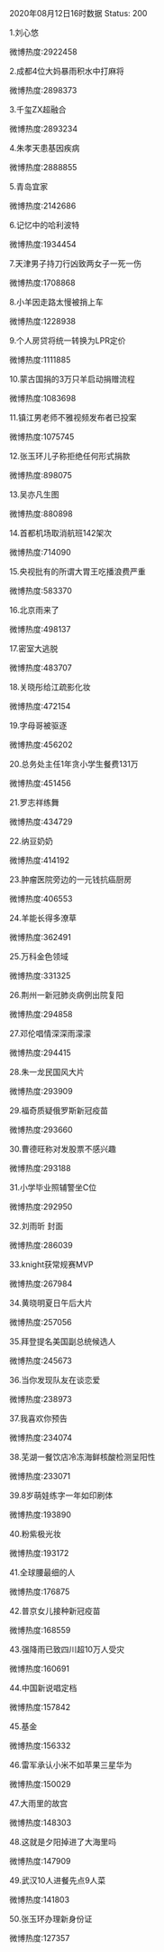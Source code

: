 2020年08月12日16时数据
Status: 200

1.刘心悠

微博热度:2922458

2.成都4位大妈暴雨积水中打麻将

微博热度:2898373

3.千玺ZX超融合

微博热度:2893234

4.朱孝天患基因疾病

微博热度:2888855

5.青岛宜家

微博热度:2142686

6.记忆中的哈利波特

微博热度:1934454

7.天津男子持刀行凶致两女子一死一伤

微博热度:1708868

8.小羊因走路太慢被捎上车

微博热度:1228938

9.个人房贷将统一转换为LPR定价

微博热度:1111885

10.蒙古国捐的3万只羊启动捐赠流程

微博热度:1083698

11.镇江男老师不雅视频发布者已投案

微博热度:1075745

12.张玉环儿子称拒绝任何形式捐款

微博热度:898075

13.吴亦凡生图

微博热度:880898

14.首都机场取消航班142架次

微博热度:714090

15.央视批有的所谓大胃王吃播浪费严重

微博热度:583370

16.北京雨来了

微博热度:498137

17.密室大逃脱

微博热度:483707

18.关晓彤给江疏影化妆

微博热度:472154

19.字母哥被驱逐

微博热度:456202

20.总务处主任1年贪小学生餐费131万

微博热度:451456

21.罗志祥练舞

微博热度:434729

22.纳豆奶奶

微博热度:414192

23.肿瘤医院旁边的一元钱抗癌厨房

微博热度:406553

24.羊能长得多潦草

微博热度:362491

25.万科金色领域

微博热度:331325

26.荆州一新冠肺炎病例出院复阳

微博热度:294858

27.邓伦唱情深深雨濛濛

微博热度:294415

28.朱一龙民国风大片

微博热度:293909

29.福奇质疑俄罗斯新冠疫苗

微博热度:293660

30.曹德旺称对发股票不感兴趣

微博热度:293188

31.小学毕业照辅警坐C位

微博热度:292950

32.刘雨昕 封面

微博热度:286039

33.knight获常规赛MVP

微博热度:267984

34.黄晓明夏日午后大片

微博热度:257056

35.拜登提名美国副总统候选人

微博热度:245673

36.当你发现队友在谈恋爱

微博热度:238973

37.我喜欢你预告

微博热度:234074

38.芜湖一餐饮店冷冻海鲜核酸检测呈阳性

微博热度:233071

39.8岁萌娃练字一年如印刷体

微博热度:193890

40.粉紫极光妆

微博热度:193172

41.全球腰最细的人

微博热度:176875

42.普京女儿接种新冠疫苗

微博热度:168559

43.强降雨已致四川超10万人受灾

微博热度:160691

44.中国新说唱定档

微博热度:157842

45.基金

微博热度:156332

46.雷军承认小米不如苹果三星华为

微博热度:150029

47.大雨里的故宫

微博热度:148303

48.这就是夕阳掉进了大海里吗

微博热度:147909

49.武汉10人进餐先点9人菜

微博热度:141803

50.张玉环办理新身份证

微博热度:127357

